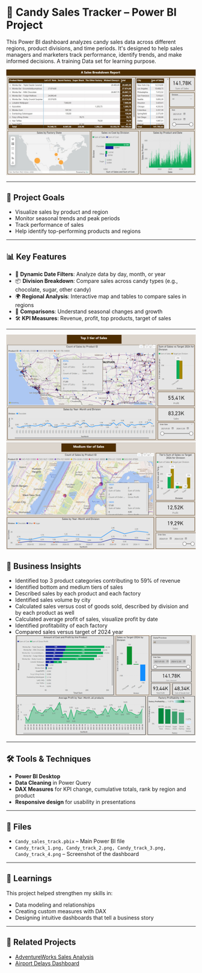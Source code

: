 # 🍬 Candy Sales Tracker – Power BI Project

This Power BI dashboard analyzes candy sales data across different regions, product divisions, and time periods. It's designed to help sales managers and marketers track performance, identify trends, and make informed decisions. A training Data set for learning purpose.

![Dashboard Preview](Candy_track_1.png)

---

## 🎯 Project Goals

- Visualize sales by product and region  
- Monitor seasonal trends and peak periods  
- Track performance of sales  
- Help identify top-performing products and regions  

---

## 📊 Key Features

- 📅 **Dynamic Date Filters**: Analyze data by day, month, or year  
- 📦 **Division Breakdown**: Compare sales across candy types (e.g., chocolate, sugar, other candy)  
- 🌍 **Regional Analysis**: Interactive map and tables to compare sales in regions  
- 🔄 **Comparisons**: Understand seasonal changes and growth  
- 🛠️ **KPI Measures**: Revenue, profit, top products, target of sales  

---
![Dashboard Preview](Candy_track_2.png)
![Dashboard Preview](Candy_track_3.png)
## 🧠 Business Insights

- Identified top 3 product categories contributing to 59% of revenue  
- Identified bottom and medium tiers of sales  
- Described sales by each product and each factory  
- Identified sales volume by city  
- Calculated sales versus cost of goods sold, described by division and by each product as well  
- Calculated average profit of sales, visualize profit by date  
- Identified profitability of each factory  
- Compared sales versus target of 2024 year  
![Dashboard Preview](Candy_track_4.png)
---

## 🛠 Tools & Techniques

- **Power BI Desktop**  
- **Data Cleaning** in Power Query  
- **DAX Measures** for KPI change, cumulative totals, rank by region and product 
- **Responsive design** for usability in presentations  

---

## 📂 Files

- `Candy_sales_track.pbix` – Main Power BI file  
- `Candy_track_1.png, Candy_track_2.png, Candy_track_3.png, Candy_track_4.png` – Screenshot of the dashboard  

---

## 📌 Learnings

This project helped strengthen my skills in:  
- Data modeling and relationships  
- Creating custom measures with DAX  
- Designing intuitive dashboards that tell a business story  

---

## 🔗 Related Projects

- [AdventureWorks Sales Analysis](https://github.com/IgorLT67/igor-portfolio/tree/main/adventureworks-model)  
- [Airport Delays Dashboard](https://github.com/IgorLT67/igor-portfolio/tree/main/airport-delays-model)  
